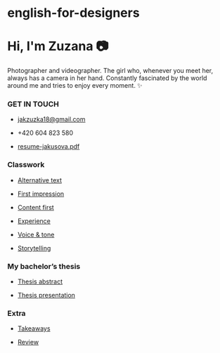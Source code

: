 # english-for-designers

# Hi, I'm Zuzana 📷

Photographer and videographer. The girl who, whenever you meet her, always has a camera in her hand. Constantly fascinated by the world around me and tries to enjoy every moment. ✨

### GET IN TOUCH


- jakzuzka18@gmail.com

- +420 604 823 580

- [resume-jakusova.pdf](https://github.com/jakusova/english-for-designers/files/11489128/resume-jakusova.pdf)


### Classwork

- [Alternative text](01-alternative-text)

- [First impression](02-first-impression)

- [Content first](03-content-first)

- [Experience](04-experience)

- [Voice & tone](05-voice-and-tone)

- [Storytelling](06-storytelling)

### My bachelor’s thesis

- [Thesis abstract](07-thesis-abstrac)

- [Thesis presentation](08-thesis-presentation)

### Extra

- [Takeaways](takeaways)

- [Review](review)

